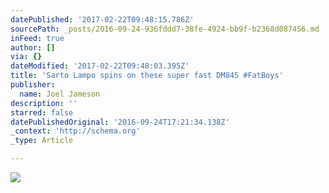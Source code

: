 ```yaml
---
datePublished: '2017-02-22T09:48:15.786Z'
sourcePath: _posts/2016-09-24-936fddd7-38fe-4924-bb9f-b2368d087456.md
inFeed: true
author: []
via: {}
dateModified: '2017-02-22T09:48:03.395Z'
title: 'Sarto Lampo spins on these super fast DM845 #FatBoys'
publisher:
  name: Joel Jameson
description: ''
starred: false
datePublishedOriginal: '2016-09-24T17:21:34.138Z'
_context: 'http://schema.org'
_type: Article

---
```

![](https://the-grid-user-content.s3-us-west-2.amazonaws.com/bce4a205-1f58-4d72-bc5b-d714eaa991e6.jpg)